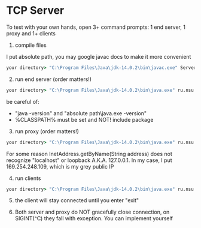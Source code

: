 # TCP Server

To test with your own hands, open 3+ command prompts: 1 end server, 1 proxy and 1+ clients
1) compile files

I put absolute path, you may google javac docs to make it more convenient

```bat
your directory> "C:\Program Files\Java\jdk-14.0.2\bin\javac.exe" Server.java Client.java Proxy.java
```
2) run end server (order matters!)
```bat
your directory> "C:\Program Files\Java\jdk-14.0.2\bin\java.exe" ru.nsu.fit.nioproxy.Server 2525 
```
be careful of:
- "java -version" and "absolute path\java.exe -version"
- %CLASSPATH% must be set and NOT! include package

3) run proxy (order matters!)
```bat
your directory> "C:\Program Files\Java\jdk-14.0.2\bin\java.exe" ru.nsu.fit.nioproxy.Proxy 3434 <your-local-IP> 2525
```
For some reason InetAddress.getByName(String address) does not recognize "localhost" or loopback A.K.A. 127.0.0.1. In my case, I put 169.254.248.109, which is my grey public IP

4) run clients
```bat
your directory> "C:\Program Files\Java\jdk-14.0.2\bin\java.exe" ru.nsu.fit.nioproxy.Client 3434
```

5) the client will stay connected until you enter "exit"

6) Both server and proxy do NOT gracefully close connection, on SIGINT(^C) they fall with exception. You can implement yourself 
